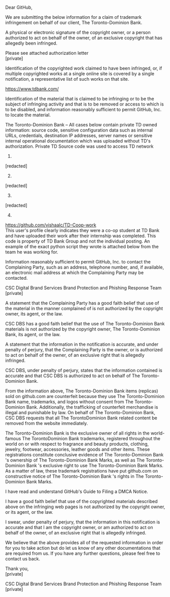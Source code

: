 Dear GitHub,

We are submitting the below information for a claim of trademark infringement on behalf of our client,
The Toronto-Dominion Bank.

A physical or electronic signature of the copyright owner, or a person authorized to act on behalf of
the owner, of an exclusive copyright that has allegedly been infringed.

Please see attached authorization letter  
[private]

Identification of the copyrighted work claimed to have been infringed, or, if multiple copyrighted
works at a single online site is covered by a single notification, a representative list of such works on
that site.

https://www.tdbank.com/

Identification of the material that is claimed to be infringing or to be the subject of infringing activity
and that is to be removed or access to which is to be disabled, and information reasonably sufficient
to permit GitHub, Inc. to locate the material.

The Toronto-Dominion Bank – All cases below contain private TD owned information: source code,
sensitive configuration data such as internal URLs, credentials, destination IP addresses, server names or
sensitive internal operational documentation which was uploaded without TD's authorization. Private
TD Source code was used to access TD network

1)

[redacted]

2) 

[redacted]

3)

[redacted]

4)  
https://github.com/vishaalc/TD-Coop-work  
This user's profile clearly indicates they were a co-op student at TD Bank and have uploaded their work
after their internship was completed. This code is property of TD Bank Group and not the individual
posting. An example of the exact python script they wrote is attached below from the team he was
working for.

Information reasonably sufficient to permit GitHub, Inc. to contact the Complaining Party, such as an address, telephone number, and, if available, an electronic mail address at which the Complaining Party may be contacted.

CSC Digital Brand Services Brand Protection and Phishing Response Team  
[private]

A statement that the Complaining Party has a good faith belief that use of the material in the manner complained of is not authorized by the copyright owner, its agent, or the law.

CSC DBS has a good faith belief that the use of The Toronto-Dominion Bank materials is not
authorized by the copyright owner, The Toronto-Dominion Bank, its agent, or the law.

A statement that the information in the notification is accurate, and under penalty of perjury, that the Complaining Party is the owner, or is authorized to act on behalf of the owner, of an exclusive right that is allegedly infringed.

CSC DBS, under penalty of perjury, states that the information contained is accurate and that CSC
DBS is authorized to act on behalf of The Toronto-Dominion Bank.

From the information above, The Toronto-Dominion Bank items (replicas) sold on github.com are
counterfeit because they use The Toronto-Dominion Bank name, trademarks, and logos without consent
from The Toronto-Dominion Bank. Additionally, the trafficking of counterfeit merchandise is illegal and
punishable by law. On behalf of The Toronto-Dominion Bank, CSC DBS requests that all The TorontoDominion
Bank related content be removed from the website immediately.

The Toronto-Dominion Bank is the exclusive owner of all rights in the world-famous The TorontoDominion
Bank trademarks, registered throughout the world on or with respect to fragrance and beauty
products, clothing, jewelry, footwear, accessories, leather goods and other items. These registrations
constitute conclusive evidence of The Toronto-Dominion Bank 's ownership of The Toronto-Dominion
Bank Marks, as well as The Toronto-Dominion Bank 's exclusive right to use The Toronto-Dominion Bank
Marks. As a matter of law, these trademark registrations have put github.com on constructive notice of
The Toronto-Dominion Bank 's rights in The Toronto-Dominion Bank Marks.

I have read and understand GitHub's Guide to Filing a DMCA Notice.

I have a good faith belief that use of the copyrighted materials described above on the infringing web
pages is not authorized by the copyright owner, or its agent, or the law.

I swear, under penalty of perjury, that the information in this notification is accurate and that I am the
copyright owner, or am authorized to act on behalf of the owner, of an exclusive right that is allegedly
infringed.

We believe that the above provides all of the requested information in order for you to take action but
do let us know of any other documentations that are required from us. If you have any further
questions, please feel free to contact us back.

Thank you,  
[private]

CSC Digital Brand Services Brand Protection and Phishing Response Team  
[private]
